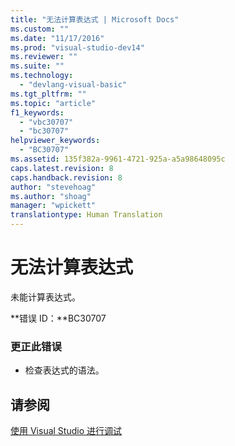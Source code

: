 ```yaml
---
title: "无法计算表达式 | Microsoft Docs"
ms.custom: ""
ms.date: "11/17/2016"
ms.prod: "visual-studio-dev14"
ms.reviewer: ""
ms.suite: ""
ms.technology: 
  - "devlang-visual-basic"
ms.tgt_pltfrm: ""
ms.topic: "article"
f1_keywords: 
  - "vbc30707"
  - "bc30707"
helpviewer_keywords: 
  - "BC30707"
ms.assetid: 135f382a-9961-4721-925a-a5a98648095c
caps.latest.revision: 8
caps.handback.revision: 8
author: "stevehoag"
ms.author: "shoag"
manager: "wpickett"
translationtype: Human Translation
---
```

# 无法计算表达式
未能计算表达式。  
  
 **错误 ID：**BC30707  
  
### 更正此错误  
  
-   检查表达式的语法。  
  
## 请参阅  
 [使用 Visual Studio 进行调试](/visual-studio/debugger/debugging-in-visual-studio)